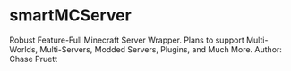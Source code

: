 # smartMCServer
Robust Feature-Full Minecraft Server Wrapper. Plans to support Multi-Worlds, Multi-Servers, Modded Servers, Plugins, and Much More.
Author: Chase Pruett
